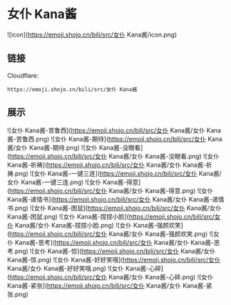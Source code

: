 # 女仆 Kana酱
![icon](https://emoji.shojo.cn/bili/src/女仆 Kana酱/icon.png)
## 链接
Cloudflare:
```
https://emoji.shojo.cn/bili/src/女仆 Kana酱
```
## 展示
![女仆 Kana酱-苦鲁西](https://emoji.shojo.cn/bili/src/女仆 Kana酱/女仆 Kana酱-苦鲁西.png)
![女仆 Kana酱-期待](https://emoji.shojo.cn/bili/src/女仆 Kana酱/女仆 Kana酱-期待.png)
![女仆 Kana酱-没眼看](https://emoji.shojo.cn/bili/src/女仆 Kana酱/女仆 Kana酱-没眼看.png)
![女仆 Kana酱-祈祷](https://emoji.shojo.cn/bili/src/女仆 Kana酱/女仆 Kana酱-祈祷.png)
![女仆 Kana酱-一键三连](https://emoji.shojo.cn/bili/src/女仆 Kana酱/女仆 Kana酱-一键三连.png)
![女仆 Kana酱-得意](https://emoji.shojo.cn/bili/src/女仆 Kana酱/女仆 Kana酱-得意.png)
![女仆 Kana酱-递情书](https://emoji.shojo.cn/bili/src/女仆 Kana酱/女仆 Kana酱-递情书.png)
![女仆 Kana酱-困鼠](https://emoji.shojo.cn/bili/src/女仆 Kana酱/女仆 Kana酱-困鼠.png)
![女仆 Kana酱-捏捏小脸](https://emoji.shojo.cn/bili/src/女仆 Kana酱/女仆 Kana酱-捏捏小脸.png)
![女仆 Kana酱-强颜欢笑](https://emoji.shojo.cn/bili/src/女仆 Kana酱/女仆 Kana酱-强颜欢笑.png)
![女仆 Kana酱-思考](https://emoji.shojo.cn/bili/src/女仆 Kana酱/女仆 Kana酱-思考.png)
![女仆 Kana酱-惊](https://emoji.shojo.cn/bili/src/女仆 Kana酱/女仆 Kana酱-惊.png)
![女仆 Kana酱-好好笑哦](https://emoji.shojo.cn/bili/src/女仆 Kana酱/女仆 Kana酱-好好笑哦.png)
![女仆 Kana酱-心碎](https://emoji.shojo.cn/bili/src/女仆 Kana酱/女仆 Kana酱-心碎.png)
![女仆 Kana酱-紧张](https://emoji.shojo.cn/bili/src/女仆 Kana酱/女仆 Kana酱-紧张.png)
